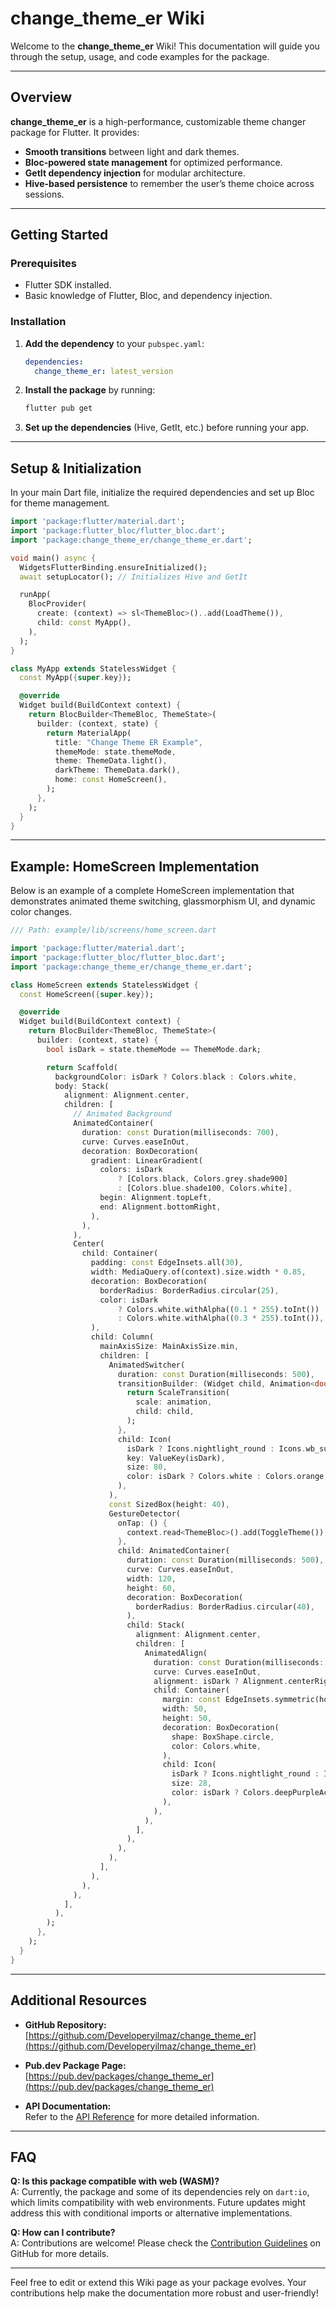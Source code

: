 # change_theme_er Wiki

Welcome to the **change_theme_er** Wiki! This documentation will guide you through the setup, usage, and code examples for the package.

---

## Overview

**change_theme_er** is a high-performance, customizable theme changer package for Flutter. It provides:
- **Smooth transitions** between light and dark themes.
- **Bloc-powered state management** for optimized performance.
- **GetIt dependency injection** for modular architecture.
- **Hive-based persistence** to remember the user’s theme choice across sessions.

---

## Getting Started

### Prerequisites

- Flutter SDK installed.
- Basic knowledge of Flutter, Bloc, and dependency injection.

### Installation

1. **Add the dependency** to your `pubspec.yaml`:

   ```yaml
   dependencies:
     change_theme_er: latest_version
   ```

2. **Install the package** by running:

   ```sh
   flutter pub get
   ```

3. **Set up the dependencies** (Hive, GetIt, etc.) before running your app.

---

## Setup & Initialization

In your main Dart file, initialize the required dependencies and set up Bloc for theme management.

```dart
import 'package:flutter/material.dart';
import 'package:flutter_bloc/flutter_bloc.dart';
import 'package:change_theme_er/change_theme_er.dart';

void main() async {
  WidgetsFlutterBinding.ensureInitialized();
  await setupLocator(); // Initializes Hive and GetIt

  runApp(
    BlocProvider(
      create: (context) => sl<ThemeBloc>()..add(LoadTheme()),
      child: const MyApp(),
    ),
  );
}

class MyApp extends StatelessWidget {
  const MyApp({super.key});

  @override
  Widget build(BuildContext context) {
    return BlocBuilder<ThemeBloc, ThemeState>(
      builder: (context, state) {
        return MaterialApp(
          title: "Change Theme ER Example",
          themeMode: state.themeMode,
          theme: ThemeData.light(),
          darkTheme: ThemeData.dark(),
          home: const HomeScreen(),
        );
      },
    );
  }
}
```

---

## Example: HomeScreen Implementation

Below is an example of a complete HomeScreen implementation that demonstrates animated theme switching, glassmorphism UI, and dynamic color changes.

```dart
/// Path: example/lib/screens/home_screen.dart

import 'package:flutter/material.dart';
import 'package:flutter_bloc/flutter_bloc.dart';
import 'package:change_theme_er/change_theme_er.dart';

class HomeScreen extends StatelessWidget {
  const HomeScreen({super.key});

  @override
  Widget build(BuildContext context) {
    return BlocBuilder<ThemeBloc, ThemeState>(
      builder: (context, state) {
        bool isDark = state.themeMode == ThemeMode.dark;

        return Scaffold(
          backgroundColor: isDark ? Colors.black : Colors.white,
          body: Stack(
            alignment: Alignment.center,
            children: [
              // Animated Background
              AnimatedContainer(
                duration: const Duration(milliseconds: 700),
                curve: Curves.easeInOut,
                decoration: BoxDecoration(
                  gradient: LinearGradient(
                    colors: isDark
                        ? [Colors.black, Colors.grey.shade900]
                        : [Colors.blue.shade100, Colors.white],
                    begin: Alignment.topLeft,
                    end: Alignment.bottomRight,
                  ),
                ),
              ),
              Center(
                child: Container(
                  padding: const EdgeInsets.all(30),
                  width: MediaQuery.of(context).size.width * 0.85,
                  decoration: BoxDecoration(
                    borderRadius: BorderRadius.circular(25),
                    color: isDark
                        ? Colors.white.withAlpha((0.1 * 255).toInt())
                        : Colors.white.withAlpha((0.3 * 255).toInt()),
                  ),
                  child: Column(
                    mainAxisSize: MainAxisSize.min,
                    children: [
                      AnimatedSwitcher(
                        duration: const Duration(milliseconds: 500),
                        transitionBuilder: (Widget child, Animation<double> animation) {
                          return ScaleTransition(
                            scale: animation,
                            child: child,
                          );
                        },
                        child: Icon(
                          isDark ? Icons.nightlight_round : Icons.wb_sunny,
                          key: ValueKey(isDark),
                          size: 80,
                          color: isDark ? Colors.white : Colors.orange,
                        ),
                      ),
                      const SizedBox(height: 40),
                      GestureDetector(
                        onTap: () {
                          context.read<ThemeBloc>().add(ToggleTheme());
                        },
                        child: AnimatedContainer(
                          duration: const Duration(milliseconds: 500),
                          curve: Curves.easeInOut,
                          width: 120,
                          height: 60,
                          decoration: BoxDecoration(
                            borderRadius: BorderRadius.circular(40),
                          ),
                          child: Stack(
                            alignment: Alignment.center,
                            children: [
                              AnimatedAlign(
                                duration: const Duration(milliseconds: 500),
                                curve: Curves.easeInOut,
                                alignment: isDark ? Alignment.centerRight : Alignment.centerLeft,
                                child: Container(
                                  margin: const EdgeInsets.symmetric(horizontal: 5),
                                  width: 50,
                                  height: 50,
                                  decoration: BoxDecoration(
                                    shape: BoxShape.circle,
                                    color: Colors.white,
                                  ),
                                  child: Icon(
                                    isDark ? Icons.nightlight_round : Icons.wb_sunny,
                                    size: 28,
                                    color: isDark ? Colors.deepPurpleAccent : Colors.orangeAccent,
                                  ),
                                ),
                              ),
                            ],
                          ),
                        ),
                      ),
                    ],
                  ),
                ),
              ),
            ],
          ),
        );
      },
    );
  }
}
```

---

## Additional Resources

- **GitHub Repository:**  
  [https://github.com/Developeryilmaz/change_theme_er](https://github.com/Developeryilmaz/change_theme_er)

- **Pub.dev Package Page:**  
  [https://pub.dev/packages/change_theme_er](https://pub.dev/packages/change_theme_er)

- **API Documentation:**  
  Refer to the [API Reference](https://pub.dev/documentation/change_theme_er/latest/) for more detailed information.

---

## FAQ

**Q: Is this package compatible with web (WASM)?**  
A: Currently, the package and some of its dependencies rely on `dart:io`, which limits compatibility with web environments. Future updates might address this with conditional imports or alternative implementations.

**Q: How can I contribute?**  
A: Contributions are welcome! Please check the [Contribution Guidelines](https://github.com/Developeryilmaz/change_theme_er) on GitHub for more details.

---

Feel free to edit or extend this Wiki page as your package evolves. Your contributions help make the documentation more robust and user-friendly!
